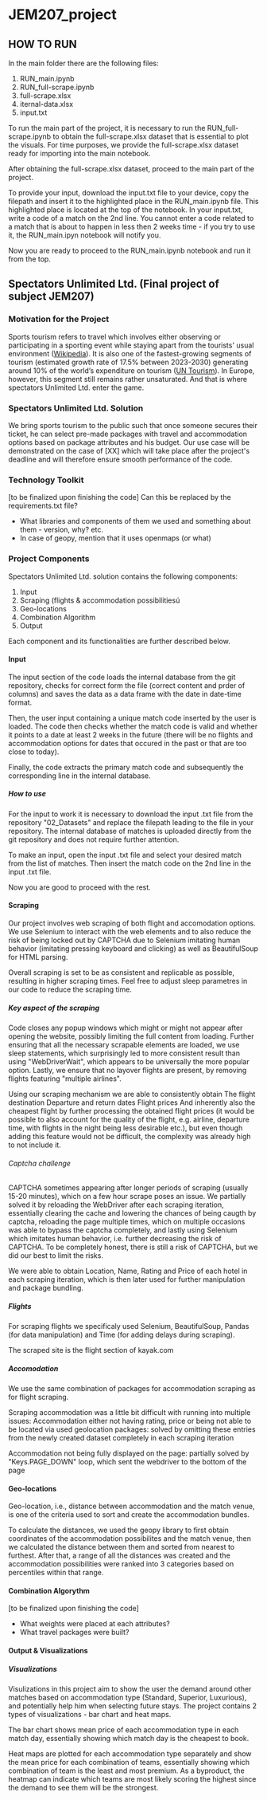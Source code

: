 # JEM207_project
## HOW TO RUN
In the main folder there are the following files:
1. RUN_main.ipynb
2. RUN_full-scrape.ipynb
3. full-scrape.xlsx
4. iternal-data.xlsx
5. input.txt

To run the main part of the project, it is necessary to run the RUN_full-scrape.ipynb to obtain the full-scrape.xlsx dataset that is essential to plot the visuals. For time purposes, we provide the full-scrape.xlsx dataset ready for importing into the main notebook.

After obtaining the full-scrape.xlsx dataset, proceed to the main part of the project.

To provide your input, download the input.txt file to your device, copy the filepath and insert it to the highlighted place in the RUN_main.ipynb file. This highlighted place is located at the top of the notebook.
In your input.txt, write a code of a match on the 2nd line. You cannot enter a code related to a match that is about to happen in less then 2 weeks time - if you try to use it, the RUN_main.ipyn notebook will notify you.

Now you are ready to proceed to the RUN_main.ipynb notebook and run it from the top.

## Spectators Unlimited Ltd. (Final project of subject JEM207)

### Motivation for the Project
Sports tourism refers to travel which involves either observing or participating in a sporting event while staying apart from the tourists' usual environment ([Wikipedia](https://en.wikipedia.org/wiki/Sports_tourism)). It is also one of the fastest-growing segments of tourism (estimated growth rate of 17.5% between 2023-2030) generating around 10% of the world’s expenditure on tourism ([UN Tourism](https://www.unwto.org/sport-tourism)).
In Europe, however, this segment still remains rather unsaturated. And that is where spectators Unlimited Ltd. enter the game.

### Spectators Unlimited Ltd. Solution
We bring sports tourism to the public such that once someone secures their ticket, he can select pre-made packages with travel and accommodation options based on package attributes and his budget. Our use case will be demonstrated on the case of [XX] which will take place after the project's deadline and will therefore ensure smooth performance of the code.

### Technology Toolkit
[to be finalized upon finishing the code] Can this be replaced by the requirements.txt file?
- What libraries and components of them we used and something about them - version, why? etc.
- In case of geopy, mention that it uses openmaps (or what)

### Project Components
Spectators Unlimited Ltd. solution contains the following components:
1. Input
2. Scraping (flights & accommodation possibilitiesú
5. Geo-locations
6. Combination Algorithm
7. Output

Each component and its functionalities are further described below.

#### Input
The input section of the code loads the internal database from the git repository, checks for correct form the file (correct content and prder of columns) and saves the data as a data frame with the date in date-time format. 

Then, the user input containing a unique match code inserted by the user is loaded. The code then checks whether the match code is valid and whether it points to a date at least 2 weeks in the future (there will be no flights and accommodation options for dates that occured in the past or that are too close to today).

Finally, the code extracts the primary match code and subsequently the corresponding line in the internal database.

##### How to use
For the input to work it is necessary to download the input .txt file from the repository "02_Datasets" and replace the filepath leading to the file in your repository. The internal database of matches is uploaded directly from the git repository and does not require further attention.

To make an input, open the input .txt file and select your desired match from the list of matches. Then insert the match code on the 2nd line in the input .txt file.

Now you are good to proceed with the rest.

#### Scraping
Our project involves web scraping of both flight and accomodation options. We use Selenium to interact with the web elements and to also reduce the risk of being locked out by CAPTCHA due to Selenium imitating human behavior (imitating pressing keyboard and clicking) as well as BeautifulSoup for HTML parsing.

Overall scraping is set to be as consistent and replicable as possible, resulting in higher scraping times. Feel free to adjust sleep parametres in our code to reduce the scraping time.

##### Key aspect of the scraping
Code closes any popup windows which might or might not appear after opening the website, possibly limiting the full content from loading. Further ensuring that all the necessary scrapable elements are loaded, we use sleep statements, which surprisingly led to more consistent result than using "WebDriverWait", which appears to be universally the more popular option. Lastly, we ensure that no layover flights are present, by removing flights featuring "multiple airlines".

Using our scraping mechanism we are able to consistently obtain
The flight destination
Departure and return dates
Flight prices
And inherently also the cheapest flight by further processing the obtained flight prices (it would be possible to also account for the quality of the flight, e.g. airline, departure time, with flights in the night being less desirable etc.), but even though adding this feature would not be difficult, the complexity was already high to not include it.

###### Captcha challenge
CAPTCHA sometimes appearing after longer periods of scraping (usually 15-20 minutes), which on a few hour scrape poses an issue. We partially solved it by reloading the WebDriver after each scraping iteration, essentially clearing the cache and lowering the chances of being caugth by captcha, reloading the page multiple times, which on multiple occasions was able to bypass the captcha completely, and lastly using Selenium which imitates human behavior, i.e. further decreasing the risk of CAPTCHA. 
To be completely honest, there is still a risk of CAPTCHA, but we did our best to limit the risks. 

We were able to obtain Location, Name, Rating and Price of each hotel in each scraping iteration, which is then later used for further manipulation and package bundling. 

##### Flights
For scraping flights we specificaly used Selenium, BeautifulSoup, Pandas (for data manipulation) and Time (for adding delays during scraping). 

The scraped site is the flight section of kayak.com 

##### Accomodation
We use the same combination of packages for accommodation scraping as for flight scraping. 

Scraping accommodation was a little bit difficult with running into multiple issues: 
Accommodation either not having rating, price or being not able to be located via used geolocation packages: solved by omitting these entries from the newly created dataset completely in each scraping iteration

Accommodation not being fully displayed on the page: partially solved by "Keys.PAGE_DOWN" loop, which sent the webdriver to the bottom of the page

#### Geo-locations
Geo-location, i.e., distance between accommodation and the match venue, is one of the criteria used to sort and create the accommodation bundles. 

To calculate the distances, we used the geopy library to first obtain coordinates of the accommodation possibilites and the match venue, then we calculated the distance between them and sorted from nearest to furthest. After that, a range of all the distances was created and the accommodation possibilities were ranked into 3 categories based on percentiles within that range.

#### Combination Algorythm
[to be finalized upon finishing the code]
- What weights were placed at each attributes?
- What travel packages were built?

#### Output & Visualizations
##### Visualizations
Visulizations in this project aim to show the user the demand around other matches based on accommodation type (Standard, Superior, Luxurious), and potentially help him when selecting future stays. The project contains 2 types of visualizations - bar chart and heat maps.

The bar chart shows mean price of each accommodation type in each match day, essentially showing which match day is the cheapest to book.

Heat maps are plotted for each accommodation type separately and show the mean price for each combination of teams, essentially showing which combination of team is the least and most premium. As a byproduct, the heatmap can indicate which teams are most likely scoring the highest since the demand to see them will be the strongest.
